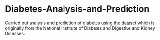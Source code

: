# Diabetes-Analysis-and-Prediction
Carried put analysis and prediction of diabetes using the dataset which is originally from the National Institute of Diabetes and Digestive and Kidney Diseases.

